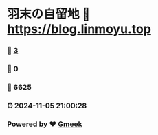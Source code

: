 # 羽末の自留地 :link: https://blog.linmoyu.top 
### :page_facing_up: [3](https://blog.linmoyu.top/tag.html) 
### :speech_balloon: 0 
### :hibiscus: 6625 
### :alarm_clock: 2024-11-05 21:00:28 
### Powered by :heart: [Gmeek](https://github.com/Meekdai/Gmeek)
